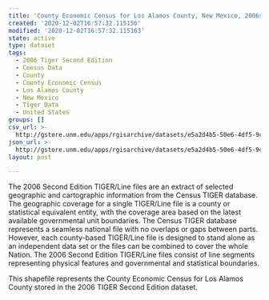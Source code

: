 ```yaml
---
title: 'County Economic Census for Los Alamos County, New Mexico, 2006se TIGER'
created: '2020-12-02T16:57:32.115156'
modified: '2020-12-02T16:57:32.115163'
state: active
type: dataset
tags:
  - 2006 Tiger Second Edition
  - Census Data
  - County
  - County Economic Census
  - Los Alamos County
  - New Mexico
  - Tiger Data
  - United States
groups: []
csv_url: >-
  http://gstore.unm.edu/apps/rgisarchive/datasets/e5a2d4b5-50e6-4df5-9c52-49cfb7632817/tgr2006se_losa_ctyec.derived.csv
json_url: >-
  http://gstore.unm.edu/apps/rgisarchive/datasets/e5a2d4b5-50e6-4df5-9c52-49cfb7632817/tgr2006se_losa_ctyec.derived.json
layout: post

---
```

The 2006 Second Edition TIGER/Line files are an extract of selected geographic and cartographic information from the Census TIGER database.  The geographic coverage for a single TIGER/Line file is a county or statistical equivalent entity, with the coverage area based on the latest available governmental unit boundaries. The Census TIGER database represents a seamless national file with no overlaps or gaps between parts.  However, each county-based TIGER/Line file is designed to stand alone as an independent data set or the files can be combined to cover the whole Nation.  The 2006 Second Edition  TIGER/Line files consist of line segments representing physical features and governmental and statistical boundaries.  

This shapefile represents the County Economic Census for Los Alamos County stored in the 2006 TIGER Second Edition dataset.
